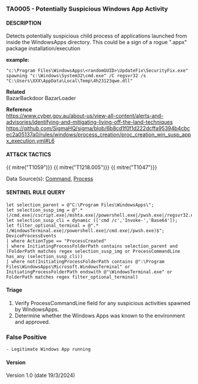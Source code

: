 ### TA0005 - Potentially Suspicious Windows App Activity
  
####  DESCRIPTION  
Detects potentially suspicious child process of applications launched from inside the WindowsApps directory. This could be a sign of a rogue ".appx" package installation/execution


**example:**  
```
"c:\Program Files\WindowsApps\<randomGUID>\UpdateFix\SecurityFix.exe" spawning "c:\Windows\System32\cmd.exe" /C regsvr32 /s "C:\Users\XXX\AppData\Local\Temp\4h23123qwe.dll"
```

**Related**  
BazarBackdoor
BazarLoader

**Reference**  
https://www.cyber.gov.au/about-us/view-all-content/alerts-and-advisories/identifying-and-mitigating-living-off-the-land-techniques
https://github.com/SigmaHQ/sigma/blob/6b8cd1f0f1d222dcffa95394b4cbcec2a05137a0/rules/windows/process_creation/proc_creation_win_susp_appx_execution.yml#L6

####  ATT&CK TACTICS
{{ mitre("T1059")}}
{{ mitre("T1218.005")}}
{{ mitre("T1047")}}

Data Source(s): [Command](https://attack.mitre.org/datasources/DS0017/), [Process](https://attack.mitre.org/datasources/DS0009/)


####  SENTINEL RULE QUERY  ###  

~~~
let selection_parent = @"C:\Program Files\WindowsApps\";
let selection_susp_img = @".*(/cmd.exe|/cscript.exe|/mshta.exe|/powershell.exe|/pwsh.exe|/regsvr32.exe|/rundll32.exe|/wscript.exe)$"; 
let selection_susp_cli = dynamic (['cmd /c','Invoke-','Base64']);
let filter_optional_terminal = @".*(/WindowsTerminal.exe|/powershell.exe|/cmd.exe|/pwsh.exe)$"; 
DeviceProcessEvents
| where ActionType == "ProcessCreated"
| where InitiatingProcessFolderPath contains selection_parent and (FolderPath matches regex selection_susp_img or ProcessCommandLine has_any (selection_susp_cli))
| where not(InitiatingProcessFolderPath contains @":\Program Files\WindowsApps\Microsoft.WindowsTerminal" or InitiatingProcessFolderPath endswith @"\WindowsTerminal.exe" or FolderPath matches regex filter_optional_terminal)
~~~  

#### Triage

1. Verify ProcessCommandLine field for any suspicious activities spawned by WindowsApps.
2. Determine whether the Windows Apps was known to the environment and approved.


### False Positive  
    - Legitimate Windows App running

#### Version
Version 1.0 (date 19/3/2024)
